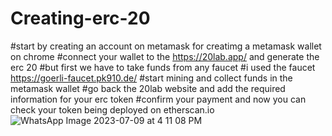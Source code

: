 # Creating-erc-20
#start by creating an account on metamask for creatimg a metamask wallet on chrome
#connect your wallet to the https://20lab.app/ and generate the erc 20
#but first we have to take funds from any faucet
#i used the faucet https://goerli-faucet.pk910.de/
#start mining and collect funds in the metamask wallet
#go back the 20lab website and add the required information for your erc token
#confirm your payment and now you can check your token being deployed on etherscan.io
![WhatsApp Image 2023-07-09 at 4 11 08 PM](https://github.com/Shubhamagg7/Creating-erc-20/assets/136838790/a47f820b-340e-44a4-aadd-786b0558479a)
